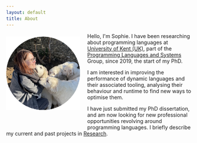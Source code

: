 ```yaml
---
layout: default
title: About
---
```


<img align="left" alt="me, surrounded by 4 great pyr puppies." title="i'm on the left" width="200" src="/assets/pp_2024.png" alt="Description" style="padding-right: 20px; padding-bottom: 50px; padding-top: 10px; display: block; border: none;">

Hello, I'm Sophie. I have been researching about programming languages at [University of Kent (UK)](https://www.kent.ac.uk/), part of the [Programming Languages and Systems](https://research.kent.ac.uk/programming-languages-systems/) Group, since 2019, the start of my PhD.

I am interested in improving the performance of dynamic languages and their associated tooling, analysing their behaviour and runtime to find new ways to optimise them.

I have just submitted my PhD dissertation, and am now looking for new professional opportunities revolving around programming languages. I briefly describe my current and past projects in [Research](/research).



